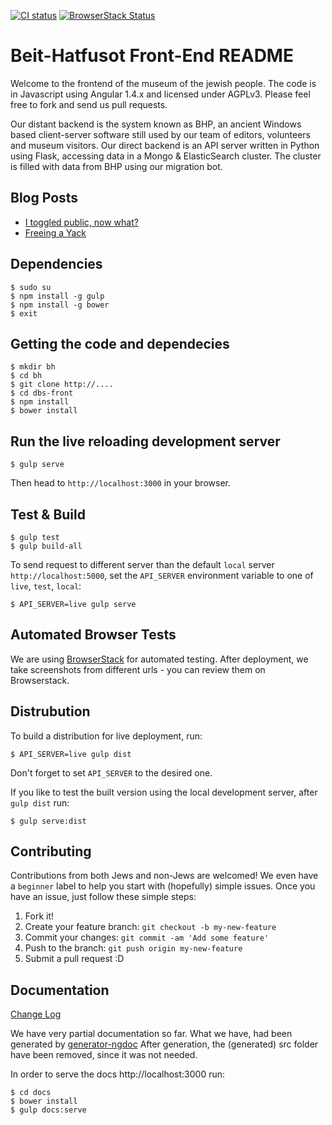 [![CI status](https://codeship.com/projects/70b6f6b0-0892-0134-2fd9-0a16241ce4dd/status?branch=dev)](https://app.codeship.com/projects/155053)
[![BrowserStack Status](https://www.browserstack.com/automate/badge.svg?badge_key=TFVvMFcxZjh2QjRmUVgzNnV5bytyOTBidFFPZ0xRSnZBTU5QSXBIQXBoWT0tLUMwU3liN0ludjd5RXYyUHF0cTlqMXc9PQ==--ef6726897a425a415b0db19a835ca0dfc4762082)](https://www.browserstack.com/automate)

# Beit-Hatfusot Front-End README

Welcome to the frontend of the museum of the jewish people.  The code is in
Javascript using Angular 1.4.x and licensed under AGPLv3.  Please feel free to
fork and send us pull requests.

Our distant backend is the system known as BHP, an ancient Windows based
client-server software still used by our team of editors, volunteers and
museum visitors.  Our direct backend is an API server written in Python using
Flask, accessing data in a Mongo & ElasticSearch cluster.  The cluster is filled
with data from BHP using our migration bot.

## Blog Posts

- [I toggled public, now what?](https://medium.com/@alonisser/i-toggled-public-now-what-6b42959db251)
- [Freeing a Yack](https://medium.com/@daonb/freeing-a-yack-fc3799099eba)


## Dependencies

    $ sudo su
    $ npm install -g gulp
    $ npm install -g bower
    $ exit

## Getting the code and dependecies

    $ mkdir bh
    $ cd bh
    $ git clone http://....
    $ cd dbs-front
    $ npm install
    $ bower install

## Run the live reloading development server

    $ gulp serve

Then head to `http://localhost:3000` in your browser.

## Test & Build

    $ gulp test
    $ gulp build-all

To send request to different server than the default `local` server
`http://localhost:5000`, set the `API_SERVER` environment variable to one of
`live`, `test`, `local`:

    $ API_SERVER=live gulp serve

## Automated Browser Tests

We are using [BrowserStack](https://www.browserstack.com/automate) for automated testing. After deployment, we take screenshots from different urls - you can review them on Browserstack.

## Distrubution

To build a distribution for live deployment, run:

    $ API_SERVER=live gulp dist

Don't forget to set `API_SERVER` to the desired one.

If you like to test the built version using the local development server, after
`gulp dist` run:

    $ gulp serve:dist

## Contributing

Contributions from both Jews and non-Jews are welcomed! We even have a
`beginner` label to help you start with (hopefully) simple issues.
Once you have an issue, just follow these simple steps:

1. Fork it!
2. Create your feature branch: `git checkout -b my-new-feature`
3. Commit your changes: `git commit -am 'Add some feature'`
4. Push to the branch: `git push origin my-new-feature`
5. Submit a pull request :D

## Documentation

[Change Log](CHANGELOG.md)

We have very partial documentation so far. What we have, had been generated by
[generator-ngdoc](https://www.npmjs.com/package/generator-ngdoc)
After generation, the (generated) src folder have been removed, since it was
not needed.

In order to serve the docs http://localhost:3000 run:

    $ cd docs
    $ bower install
    $ gulp docs:serve
